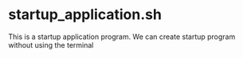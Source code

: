 # startup_application.sh
This is a startup application program. We can create startup program without using the terminal
